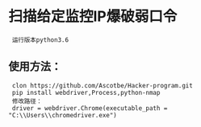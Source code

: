 扫描给定监控IP爆破弱口令
=
     运行版本python3.6
使用方法：
-
     clon https://github.com/Ascotbe/Hacker-program.git
	 pip install webdriver,Process,python-nmap
	 修改路径：
	 driver = webdriver.Chrome(executable_path = "C:\\Users\\chromedriver.exe")
	  
